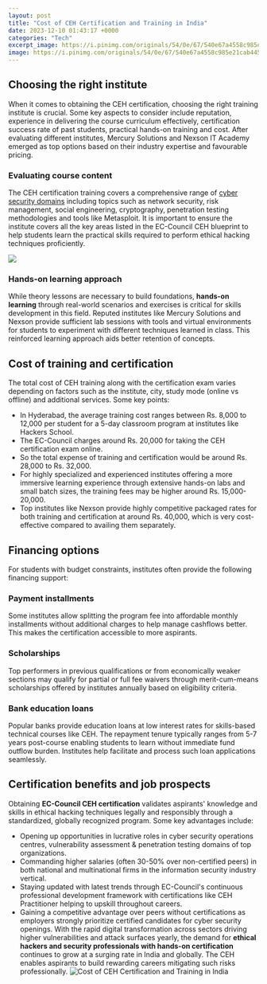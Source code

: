 ```yaml
---
layout: post
title: "Cost of CEH Certification and Training in India"
date: 2023-12-10 01:43:17 +0000
categories: "Tech"
excerpt_image: https://i.pinimg.com/originals/54/0e/67/540e67a4558c985e21cab445bf40703b.jpg
image: https://i.pinimg.com/originals/54/0e/67/540e67a4558c985e21cab445bf40703b.jpg
---
```


## Choosing the right institute 
When it comes to obtaining the CEH certification, choosing the right training institute is crucial. Some key aspects to consider include reputation, experience in delivering the course curriculum effectively, certification success rate of past students, practical hands-on training and cost. After evaluating different institutes, Mercury Solutions and Nexson IT Academy emerged as top options based on their industry expertise and favourable pricing.
### Evaluating course content
The CEH certification training covers a comprehensive range of [cyber security domains](https://store.fi.io.vn/womens-custom-proud-football-grandma-number-28-personalized-women-v-neck-t-shirt/women&) including topics such as network security, risk management, social engineering, cryptography, penetration testing methodologies and tools like Metasploit. It is important to ensure the institute covers all the key areas listed in the EC-Council CEH blueprint to help students learn the practical skills required to perform ethical hacking techniques proficiently. 

![](https://miro.medium.com/max/926/1*9s5Vfb-67nZbClajJ4f5Cg.png)
### Hands-on learning approach 
While theory lessons are necessary to build foundations, **hands-on learning** through real-world scenarios and exercises is critical for skills development in this field. Reputed institutes like Mercury Solutions and Nexson provide sufficient lab sessions with tools and virtual environments for students to experiment with different techniques learned in class. This reinforced learning approach aids better retention of concepts.
## Cost of training and certification 
The total cost of CEH training along with the certification exam varies depending on factors such as the institute, city, study mode (online vs offline) and additional services. Some key points:
- In Hyderabad, the average training cost ranges between Rs. 8,000 to 12,000 per student for a 5-day classroom program at institutes like Hackers School. 
- The EC-Council charges around Rs. 20,000 for taking the CEH certification exam online. 
- So the total expense of training and certification would be around Rs. 28,000 to Rs. 32,000.
- For highly specialized and experienced institutes offering a more immersive learning experience through extensive hands-on labs and small batch sizes, the training fees may be higher around Rs. 15,000-20,000.
- Top institutes like Nexson provide highly competitive packaged rates for both training and certification at around Rs. 40,000, which is very cost-effective compared to availing them separately.
## Financing options
For students with budget constraints, institutes often provide the following financing support:
### Payment installments 
Some institutes allow splitting the program fee into affordable monthly installments without additional charges to help manage cashflows better. This makes the certification accessible to more aspirants.
### Scholarships 
Top performers in previous qualifications or from economically weaker sections may qualify for partial or full fee waivers through merit-cum-means scholarships offered by institutes annually based on eligibility criteria.  
### Bank education loans 
Popular banks provide education loans at low interest rates for skills-based technical courses like CEH. The repayment tenure typically ranges from 5-7 years post-course enabling students to learn without immediate fund outflow burden. Institutes help facilitate and process such loan applications seamlessly.
## Certification benefits and job prospects
Obtaining **EC-Council CEH certification** validates aspirants' knowledge and skills in ethical hacking techniques legally and responsibly through a standardized, globally recognized program. Some key advantages include: 
- Opening up opportunities in lucrative roles in cyber security operations centres, vulnerability assessment & penetration testing domains of top organizations. 
- Commanding higher salaries (often 30-50% over non-certified peers) in both national and multinational firms in the information security industry vertical. 
- Staying updated with latest trends through EC-Council's continuous professional development framework with certifications like CEH Practitioner helping to upskill throughout careers.
- Gaining a competitive advantage over peers without certifications as employers strongly prioritize certified candidates for cyber security openings.
With the rapid digital transformation across sectors driving higher vulnerabilities and attack surfaces yearly, the demand for **ethical hackers and security professionals with hands-on certification** continues to grow at a surging rate in India and globally. The CEH enables aspirants to build rewarding careers mitigating such risks professionally.
![Cost of CEH Certification and Training in India](https://i.pinimg.com/originals/54/0e/67/540e67a4558c985e21cab445bf40703b.jpg)